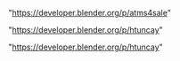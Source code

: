 "https://developer.blender.org/p/atms4sale"

"https://developer.blender.org/p/htuncay"

 
"https://developer.blender.org/p/htuncay"


 
